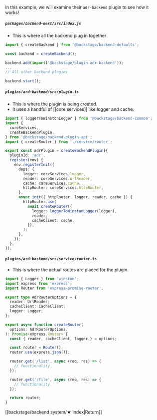 In this example, we will examine their `adr-backend` plugin to see how it works!

##### `packages/backend-next/src/index.js`
- This is where all the backend plug in together
```ts
import { createBackend } from '@backstage/backend-defaults';

const backend = createBackend();

backend.add(import('@backstage/plugin-adr-backend'));
...
// All other backend plugins

backend.start();
```

##### `plugins/ard-backend/src/plugin.ts`
- This is where the plugin is being created.
- it uses a handful of [[core services]] like logger and cache.
```ts
import { loggerToWinstonLogger } from '@backstage/backend-common';
import {
  coreServices,
  createBackendPlugin,
} from '@backstage/backend-plugin-api';
import { createRouter } from './service/router';

export const adrPlugin = createBackendPlugin({
  pluginId: 'adr',
  register(env) {
    env.registerInit({
      deps: {
        logger: coreServices.logger,
        reader: coreServices.urlReader,
        cache: coreServices.cache,
        httpRouter: coreServices.httpRouter,
      },
      async init({ httpRouter, logger, reader, cache }) {
        httpRouter.use(
          await createRouter({
            logger: loggerToWinstonLogger(logger),
            reader,
            cacheClient: cache,
          }),
        );
      },
    });
  },
});
```

#### `plugins/ard-backend/src/service/router.ts`
- This is where the actual routes are placed for the plugin.
```ts
import { Logger } from 'winston';
import express from 'express';
import Router from 'express-promise-router';

export type AdrRouterOptions = {
  reader: UrlReader;
  cacheClient: CacheClient;
  logger: Logger;
};

export async function createRouter(
  options: AdrRouterOptions,
): Promise<express.Router> {
  const { reader, cacheClient, logger } = options;

  const router = Router();
  router.use(express.json());

  router.get('/list', async (req, res) => {
    // functionality
  });

  router.get('/file', async (req, res) => {
    // functionality
  });

  return router;
}

```

[[backstage/backend system/★ index|Return]]